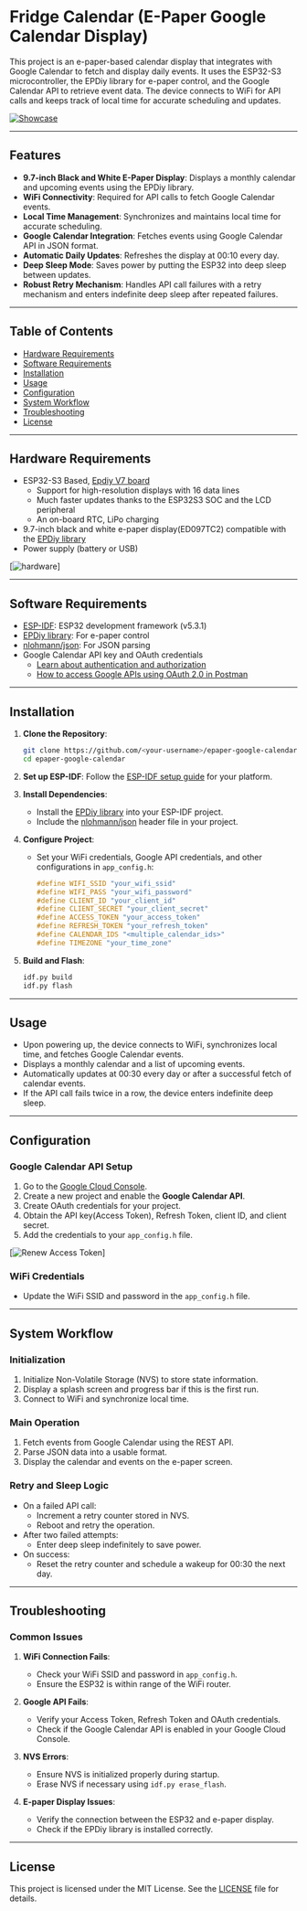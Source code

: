 # Fridge Calendar (E-Paper Google Calendar Display)

This project is an e-paper-based calendar display that integrates with Google Calendar to fetch and display daily events. It uses the ESP32-S3 microcontroller, the EPDiy library for e-paper control, and the Google Calendar API to retrieve event data. The device connects to WiFi for API calls and keeps track of local time for accurate scheduling and updates.

[![Showcase](https://raw.githubusercontent.com/0015/Fridge-Calendar/refs/heads/main/misc/fridge_calendar.jpeg)](https://youtu.be/2Iy_9JYkWGs)

---

## Features

- **9.7-inch Black and White E-Paper Display**: Displays a monthly calendar and upcoming events using the EPDiy library.
- **WiFi Connectivity**: Required for API calls to fetch Google Calendar events.
- **Local Time Management**: Synchronizes and maintains local time for accurate scheduling.
- **Google Calendar Integration**: Fetches events using Google Calendar API in JSON format.
- **Automatic Daily Updates**: Refreshes the display at 00:10 every day.
- **Deep Sleep Mode**: Saves power by putting the ESP32 into deep sleep between updates.
- **Robust Retry Mechanism**: Handles API call failures with a retry mechanism and enters indefinite deep sleep after repeated failures.

---

## Table of Contents

- [Hardware Requirements](#hardware-requirements)
- [Software Requirements](#software-requirements)
- [Installation](#installation)
- [Usage](#usage)
- [Configuration](#configuration)
- [System Workflow](#system-workflow)
- [Troubleshooting](#troubleshooting)
- [License](#license)

---

## Hardware Requirements

- ESP32-S3 Based, [Epdiy V7 board](https://vroland.github.io/epdiy-hardware/) 
   - Support for high-resolution displays with 16 data lines
   - Much faster updates thanks to the ESP32S3 SOC and the LCD peripheral
   - An on-board RTC, LiPo charging   
- 9.7-inch black and white e-paper display(ED097TC2) compatible with the [EPDiy library](https://github.com/vroland/epdiy)
- Power supply (battery or USB)

[![hardware](https://raw.githubusercontent.com/0015/Fridge-Calendar/refs/heads/main/misc/hardware.jpeg)]


---

## Software Requirements

- [ESP-IDF](https://github.com/espressif/esp-idf): ESP32 development framework (v5.3.1)
- [EPDiy library](https://github.com/vroland/epdiy): For e-paper control
- [nlohmann/json](https://github.com/nlohmann/json): For JSON parsing
- Google Calendar API key and OAuth credentials
   - [Learn about authentication and authorization](https://developers.google.com/workspace/guides/auth-overview)
   - [How to access Google APIs using OAuth 2.0 in Postman](https://blog.postman.com/how-to-access-google-apis-using-oauth-in-postman/)

---

## Installation

1. **Clone the Repository**:
   ```bash
   git clone https://github.com/<your-username>/epaper-google-calendar.git
   cd epaper-google-calendar
   ```

2. **Set up ESP-IDF**:
   Follow the [ESP-IDF setup guide](https://docs.espressif.com/projects/esp-idf/en/latest/esp32/get-started/index.html) for your platform.

3. **Install Dependencies**:
   - Install the [EPDiy library](https://github.com/vroland/epdiy) into your ESP-IDF project.
   - Include the [nlohmann/json](https://github.com/nlohmann/json) header file in your project.

4. **Configure Project**:
   - Set your WiFi credentials, Google API credentials, and other configurations in `app_config.h`:
     ```cpp
     #define WIFI_SSID "your_wifi_ssid"
     #define WIFI_PASS "your_wifi_password"
     #define CLIENT_ID "your_client_id"
     #define CLIENT_SECRET "your_client_secret"
     #define ACCESS_TOKEN "your_access_token"
     #define REFRESH_TOKEN "your_refresh_token"
     #define CALENDAR_IDS "<multiple_calendar_ids>"
     #define TIMEZONE "your_time_zone"
     ```

5. **Build and Flash**:
   ```bash
   idf.py build
   idf.py flash
   ```

---

## Usage

- Upon powering up, the device connects to WiFi, synchronizes local time, and fetches Google Calendar events.
- Displays a monthly calendar and a list of upcoming events.
- Automatically updates at 00:30 every day or after a successful fetch of calendar events.
- If the API call fails twice in a row, the device enters indefinite deep sleep.

---

## Configuration

### Google Calendar API Setup

1. Go to the [Google Cloud Console](https://console.cloud.google.com/).
2. Create a new project and enable the **Google Calendar API**.
3. Create OAuth credentials for your project.
4. Obtain the API key(Access Token), Refresh Token, client ID, and client secret.
5. Add the credentials to your `app_config.h` file.

[![Renew Access Token](https://raw.githubusercontent.com/0015/Fridge-Calendar/refs/heads/main/misc/renewed_access_token.png)]


### WiFi Credentials

- Update the WiFi SSID and password in the `app_config.h` file.

---

## System Workflow

### Initialization
1. Initialize Non-Volatile Storage (NVS) to store state information.
2. Display a splash screen and progress bar if this is the first run.
3. Connect to WiFi and synchronize local time.

### Main Operation
1. Fetch events from Google Calendar using the REST API.
2. Parse JSON data into a usable format.
3. Display the calendar and events on the e-paper screen.

### Retry and Sleep Logic
- On a failed API call:
  - Increment a retry counter stored in NVS.
  - Reboot and retry the operation.
- After two failed attempts:
  - Enter deep sleep indefinitely to save power.
- On success:
  - Reset the retry counter and schedule a wakeup for 00:30 the next day.

---

## Troubleshooting

### Common Issues

1. **WiFi Connection Fails**:
   - Check your WiFi SSID and password in `app_config.h`.
   - Ensure the ESP32 is within range of the WiFi router.

2. **Google API Fails**:
   - Verify your Access Token, Refresh Token and OAuth credentials.
   - Check if the Google Calendar API is enabled in your Google Cloud Console.

3. **NVS Errors**:
   - Ensure NVS is initialized properly during startup.
   - Erase NVS if necessary using `idf.py erase_flash`.

4. **E-paper Display Issues**:
   - Verify the connection between the ESP32 and e-paper display.
   - Check if the EPDiy library is installed correctly.

---

## License

This project is licensed under the MIT License. See the [LICENSE](LICENSE) file for details.